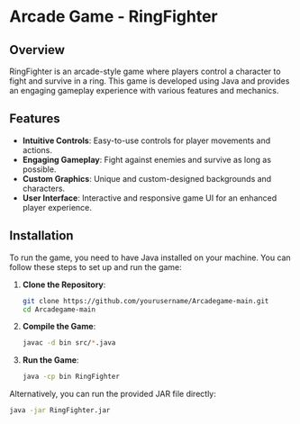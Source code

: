 # Arcade Game - RingFighter

## Overview
RingFighter is an arcade-style game where players control a character to fight and survive in a ring. This game is developed using Java and provides an engaging gameplay experience with various features and mechanics.

## Features
- **Intuitive Controls**: Easy-to-use controls for player movements and actions.
- **Engaging Gameplay**: Fight against enemies and survive as long as possible.
- **Custom Graphics**: Unique and custom-designed backgrounds and characters.
- **User Interface**: Interactive and responsive game UI for an enhanced player experience.

## Installation
To run the game, you need to have Java installed on your machine. You can follow these steps to set up and run the game:

1. **Clone the Repository**:
    ```sh
    git clone https://github.com/yourusername/Arcadegame-main.git
    cd Arcadegame-main
    ```

2. **Compile the Game**:
    ```sh
    javac -d bin src/*.java
    ```

3. **Run the Game**:
    ```sh
    java -cp bin RingFighter
    ```

Alternatively, you can run the provided JAR file directly:
```sh
java -jar RingFighter.jar
